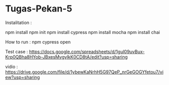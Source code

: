# Tugas-Pekan-5

Instalitation :

npm install
npm init
npm install cypress
npm install mocha
npm install chai

How to run : 
npm cypress open

Test case : https://docs.google.com/spreadsheets/d/1gul09uvBux-Krp0QBha8HYob-JBxesMvgylkK0CD8tA/edit?usp=sharing

vidio : https://drive.google.com/file/d/1ybewKaNrhH5G97QeP_nrGeGOGYfetou7/view?usp=sharing
